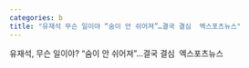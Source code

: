 ```yaml
---
categories: b
title: "유재석 무슨 일이야 “숨이 안 쉬어져”…결국 결심  엑스포츠뉴스"
---
```

유재석, 무슨 일이야? “숨이 안 쉬어져”…결국 결심&nbsp;&nbsp;엑스포츠뉴스